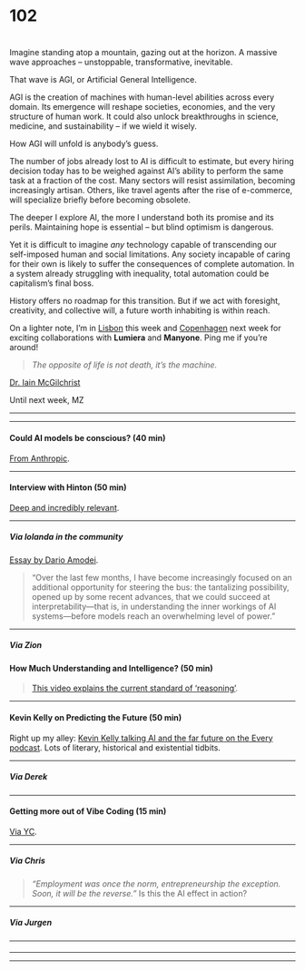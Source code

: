 # 102

#

Imagine standing atop a mountain, gazing out at the horizon. A massive wave approaches – unstoppable, transformative, inevitable.

That wave is AGI, or Artificial General Intelligence.

AGI is the creation of machines with human-level abilities across every domain. Its emergence will reshape societies, economies, and the very structure of human work. It could also unlock breakthroughs in science, medicine, and sustainability – if we wield it wisely.

How AGI will unfold is anybody’s guess.

The number of jobs already lost to AI is difficult to estimate, but every hiring decision today has to be weighed against AI’s ability to perform the same task at a fraction of the cost. Many sectors will resist assimilation, becoming increasingly artisan. Others, like travel agents after the rise of e-commerce, will specialize briefly before becoming obsolete.

The deeper I explore AI, the more I understand both its promise and its perils. Maintaining hope is essential – but blind optimism is dangerous.

Yet it is difficult to imagine _any_ technology capable of transcending our self-imposed human and social limitations. Any society incapable of caring for their own is likely to suffer the consequences of complete automation. In a system already struggling with inequality, total automation could be capitalism’s final boss.

History offers no roadmap for this transition. But if we act with foresight, creativity, and collective will, a future worth inhabiting is within reach.

On a lighter note, I’m in [Lisbon](https://lu.ma/sqnafh8x) this week and [Copenhagen](https://manyone.com/expert-panel/) next week for exciting collaborations with **Lumiera** and **Manyone**. Ping me if you’re around\!

> _The opposite of life is not death, it’s the machine._

[Dr. Iain McGilchrist](https://www.youtube.com/watch?v=Su3bUh7krsY)

Until next week,
MZ

* * *

* * *

#### Could AI models be conscious? (40 min)

[From Anthropic](https://www.youtube.com/watch?v=pyXouxa0WnY).

* * *

####

#### Interview with Hinton (50 min)

[Deep and incredibly relevant](https://www.youtube.com/watch?v=qyH3NxFz3Aw).

* * *

##### Via Iolanda in the community

[Essay by Dario Amodei](https://www.darioamodei.com/post/the-urgency-of-interpretability).

> “Over the last few months, I have become increasingly focused on an additional opportunity for steering the bus: the tantalizing possibility, opened up by some recent advances, that we could succeed at interpretability—that is, in understanding the inner workings of AI systems—before models reach an overwhelming level of power.”

* * *

##### Via Zion

#### How Much Understanding and Intelligence? (50 min)

> [This video explains the current standard of ‘reasoning’](https://www.youtube.com/watch?v=5Aer7MUSuSU).

* * *

#### Kevin Kelly on Predicting the Future (50 min)

Right up my alley: [Kevin Kelly talking AI and the far future on the Every podcast](https://www.youtube.com/watch?v=E-gXcRh4HVk). Lots of literary, historical and existential tidbits.

* * *

##### Via Derek

* * *

#### Getting more out of Vibe Coding (15 min)

[Via YC](https://www.youtube.com/watch?v=BJjsfNO5JTo).

* * *

##### Via Chris

> _“Employment was once the norm, entrepreneurship the exception. Soon, it will be the reverse.”_ Is this the AI effect in action?

* * *

##### Via Jurgen

* * *

####

* * *

* * *